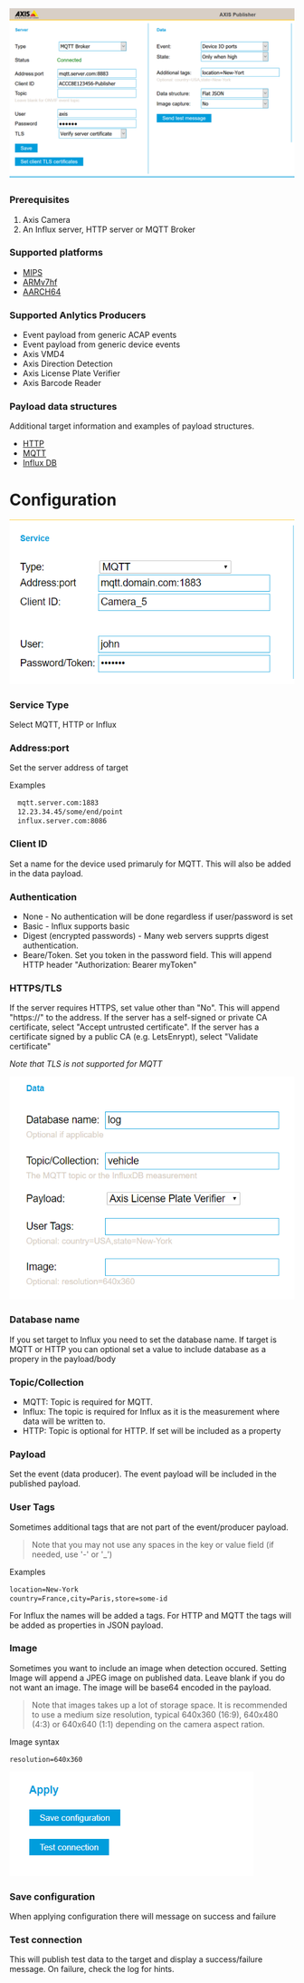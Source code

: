 ![target](pictures/publisher2.png)

### Prerequisites
1. Axis Camera
2. An Influx server, HTTP server or MQTT Broker

### Supported platforms
- [MIPS](https://github.com/aintegration/acaps/raw/master/Publisher/files/Axis_Publisher_mips.eap)
- [ARMv7hf](https://github.com/aintegration/acaps/raw/master/Publisher/files/Axis_Publisher_armv7hf.eap)
- [AARCH64](https://github.com/aintegration/acaps/raw/master/Publisher/files/Axis_Publisher_aarch64.eap)

### Supported Anlytics Producers
- Event payload from generic ACAP events
- Event payload from generic device events
- Axis VMD4
- Axis Direction Detection
- Axis License Plate Verifier
- Axis Barcode Reader

### Payload data structures
Additional target information and examples of payload structures.
* [HTTP](https://github.com/aintegration/publisher/blob/master/http.md)
* [MQTT](https://github.com/aintegration/publisher/blob/master/mqtt.md)
* [Influx DB](https://github.com/aintegration/publisher/blob/master/influx.md)

# Configuration

![target](pictures/service.png)

### Service Type
Select MQTT, HTTP or Influx

### Address:port
Set the server address of target

Examples
```
  mqtt.server.com:1883
  12.23.34.45/some/end/point
  influx.server.com:8086
```
### Client ID
Set a name for the device used primaruly for MQTT.  This will also be added in the data payload.

### Authentication
- None - No authentication will be done regardless if user/password is set
- Basic - Influx supports basic
- Digest (encrypted passwords) - Many web servers supprts digest authentication.
- Beare/Token.  Set you token in the password field.  This will append HTTP header "Authorization: Bearer myToken"

### HTTPS/TLS
If the server requires HTTPS, set value other than "No".  This will append "https://" to the address.
If the server has a self-signed or private CA certificate, select "Accept untrusted certificate".
If the server has a certificate signed by a public CA (e.g. LetsEnrypt), select "Validate certificate"

*Note that TLS is not supported for MQTT*

![data](pictures/data.png)

### Database name
If you set target to Influx you need to set the database name.  If target is MQTT or HTTP you can optional set a value to include database as a propery in the payload/body

### Topic/Collection
* MQTT: Topic is required for MQTT.
* Influx:  The topic is required for Influx as it is the measurement where data will be written to.
* HTTP:  Topic is optional for HTTP.  If set will be included as a property

### Payload
Set the event (data producer).  The event payload will be included in the published payload.

### User Tags
Sometimes additional tags that are not part of the event/producer payload.
> Note that you may not use any spaces in the key or value field (if needed, use '-' or '_')

Examples
```
location=New-York
country=France,city=Paris,store=some-id
```
For Influx the names will be added a tags.
For HTTP and MQTT the tags will be added as properties in JSON payload.

### Image
Sometimes you want to include an image when detection occured.  Setting Image will append a JPEG image on published data.  Leave blank if you do not want an image.  The image will be base64 encoded in the payload.

> Note that images takes up a lot of storage space.  It is recommended to use a medium size resolution, typical 640x360 (16:9), 640x480 (4:3) or 640x640 (1:1) depending on the camera aspect ration.

Image syntax
```
resolution=640x360
```

![data](pictures/apply.png)

### Save configuration
When applying configuration there will message on success and failure

### Test connection
This will publish test data to the target and display a success/failure message.  On failure, check the log for hints.
